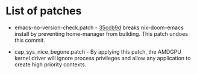 # List of patches

- emacs-no-version-check.patch - [35ccb9d](https://github.com/NixOS/nixpkgs/commit/35ccb9db3f4f0872f05d175cf53d0e1f87ff09ea) breaks nix-doom-emacs install by preventing home-manager from building. This patch undoes this commit.

- cap_sys_nice_begone.patch - By applying this patch, the AMDGPU kernel driver will ignore process privileges and allow any application to create high priority contexts.
